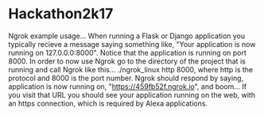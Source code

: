 # Hackathon2k17

Ngrok example usage...
When running a Flask or Django application you typically recieve a message saying something like, "Your application is now running on 127.0.0.0:8000".
Notice that the application is running on port 8000.
In order to now use Ngrok go to the directory of the project that is running and call Ngrok like this...
./ngrok_linux http 8000, where http is the protocol and 8000 is the port number. 
Ngrok should respond by saying, application is now running on, "https://459fb52f.ngrok.io", and boom... If you visit that URL you should see your application running on the web, with an https connection, which is required by Alexa applications.
